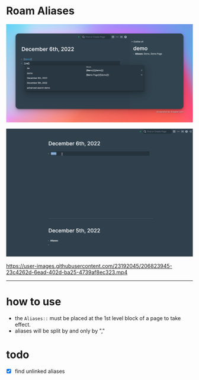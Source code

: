 # Roam Aliases


![](https://github.com/dive2Pro/roam-aliases/blob/master/demo.png)



![](https://github.com/dive2Pro/roam-aliases/blob/master/demo.gif)



https://user-images.githubusercontent.com/23192045/206823945-23c4262d-6ead-402d-ba25-4739af8ec323.mp4


---


# how to use

- the `Aliases::`  must be placed at the 1st level block of a page to take effect.
- aliases will be split by and only by ","


# todo

- [x] find unlinked aliases 
